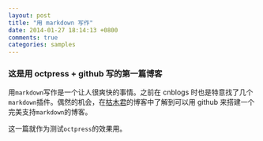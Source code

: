```yaml
---
layout: post
title: "用 markdown 写作"
date: 2014-01-27 18:14:13 +0800
comments: true
categories: samples
---
```


### 这是用 octpress + github 写的第一篇博客

用`markdown`写作是一个让人很爽快的事情。之前在 cnblogs 时也是特意找了几个
`markdown`插件。偶然的机会，在[枯木君](http://kumu-linux.github.io)的博客中了解到可以用
github 来搭建一个完美支持`markdown`的博客。     

这一篇就作为测试`octpress`的效果用。
